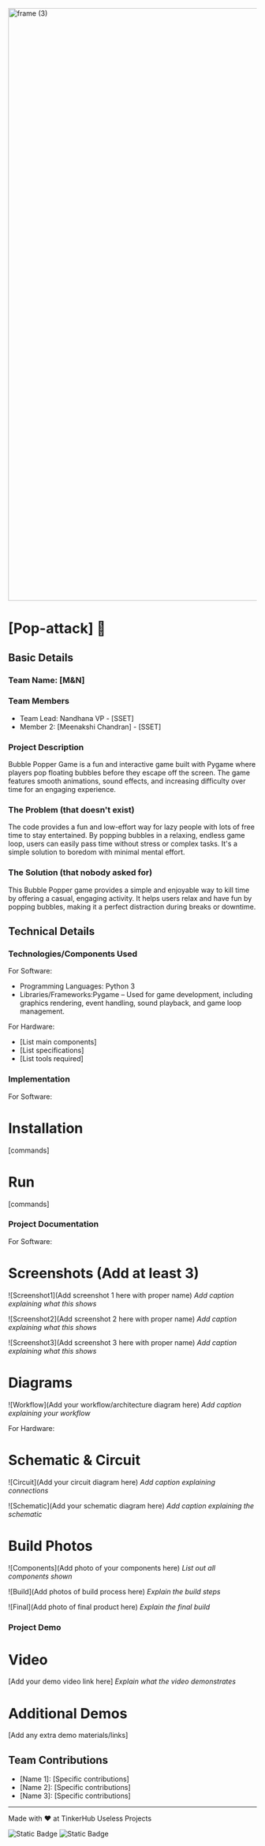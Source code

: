 <img width="3188" height="1202" alt="frame (3)" src="https://github.com/user-attachments/assets/517ad8e9-ad22-457d-9538-a9e62d137cd7" />


# [Pop-attack] 🎯


## Basic Details
### Team Name: [M&N]


### Team Members
- Team Lead: Nandhana VP - [SSET]
- Member 2: [Meenakshi Chandran] - [SSET]

### Project Description
Bubble Popper Game is a fun and interactive game built with Pygame where players pop floating bubbles before they escape off the screen. The game features smooth animations, sound effects, and increasing difficulty over time for an engaging experience.

### The Problem (that doesn't exist)
The code provides a fun and low-effort way for lazy people with lots of free time to stay entertained. By popping bubbles in a relaxing, endless game loop, users can easily pass time without stress or complex tasks. It's a simple solution to boredom with minimal mental effort.

### The Solution (that nobody asked for)
This Bubble Popper game provides a simple and enjoyable way to kill time by offering a casual, engaging activity. It helps users relax and have fun by popping bubbles, making it a perfect distraction during breaks or downtime.

## Technical Details
### Technologies/Components Used
For Software:
- Programming Languages: Python 3
- Libraries/Frameworks:Pygame – Used for game development, including graphics rendering, event handling, sound playback, and game loop management.

For Hardware:
- [List main components]
- [List specifications]
- [List tools required]

### Implementation
For Software:
# Installation
[commands]

# Run
[commands]

### Project Documentation
For Software:

# Screenshots (Add at least 3)
![Screenshot1](Add screenshot 1 here with proper name)
*Add caption explaining what this shows*

![Screenshot2](Add screenshot 2 here with proper name)
*Add caption explaining what this shows*

![Screenshot3](Add screenshot 3 here with proper name)
*Add caption explaining what this shows*

# Diagrams
![Workflow](Add your workflow/architecture diagram here)
*Add caption explaining your workflow*

For Hardware:

# Schematic & Circuit
![Circuit](Add your circuit diagram here)
*Add caption explaining connections*

![Schematic](Add your schematic diagram here)
*Add caption explaining the schematic*

# Build Photos
![Components](Add photo of your components here)
*List out all components shown*

![Build](Add photos of build process here)
*Explain the build steps*

![Final](Add photo of final product here)
*Explain the final build*

### Project Demo
# Video
[Add your demo video link here]
*Explain what the video demonstrates*

# Additional Demos
[Add any extra demo materials/links]

## Team Contributions
- [Name 1]: [Specific contributions]
- [Name 2]: [Specific contributions]
- [Name 3]: [Specific contributions]

---
Made with ❤️ at TinkerHub Useless Projects 

![Static Badge](https://img.shields.io/badge/TinkerHub-24?color=%23000000&link=https%3A%2F%2Fwww.tinkerhub.org%2F)
![Static Badge](https://img.shields.io/badge/UselessProjects--25-25?link=https%3A%2F%2Fwww.tinkerhub.org%2Fevents%2FQ2Q1TQKX6Q%2FUseless%2520Projects)




